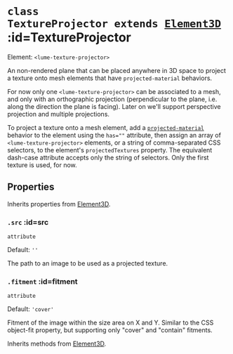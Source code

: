 
# <code>class <b>TextureProjector</b> extends [Element3D](..\core\Element3D.md)</code> :id=TextureProjector

Element: `<lume-texture-projector>`

An non-rendered plane that can be placed anywhere in 3D space to project a
texture onto mesh elements that have `projected-material` behaviors.

For now only one `<lume-texture-projector>` can be associated to a mesh, and
only with an orthographic projection (perpendicular to the plane, i.e. along
the direction the plane is facing). Later on we'll support perspective
projection and multiple projections.

To project a texture onto a mesh element, add a
[`projected-material`](../behaviors/mesh-behaviors/ProjectedMaterialBehavior)
behavior to the element using the `has=""` attribute, then assign an array of
`<lume-texture-projector>` elements, or a string of comma-separated CSS
selectors, to the element's `projectedTextures` property. The equivalent
dash-case attribute accepts only the string of selectors. Only the first
texture is used, for now.

<div id="projectedTextureExample"></div>

<script type="application/javascript">
  new Vue({ el: '#projectedTextureExample', data: { code: projectedTextureExample }, template: '<live-code :template="code" mode="html>iframe" :debounce="200" />' })
</script>

## Properties

Inherits properties from [Element3D](..\core\Element3D.md).


### <code>.<b>src</b></code> :id=src

`attribute`

Default: `''`

The path to an image to be used as a projected
texture.
        


### <code>.<b>fitment</b></code> :id=fitment

`attribute`

Default: `'cover'`

Fitment of the image within the size area on X and Y. Similar to the CSS
object-fit property, but supporting only "cover" and "contain" fitments.
        



Inherits methods from [Element3D](..\core\Element3D.md).


        